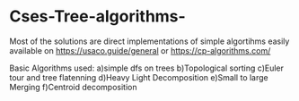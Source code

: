 # Cses-Tree-algorithms-
Most of the solutions are direct implementations of simple algortihms easily available on https://usaco.guide/general or https://cp-algorithms.com/


Basic Algorithms used:
a)simple dfs on trees
b)Topological sorting 
c)Euler tour and tree flatenning
d)Heavy Light Decomposition
e)Small to large Merging
f)Centroid decomposition
